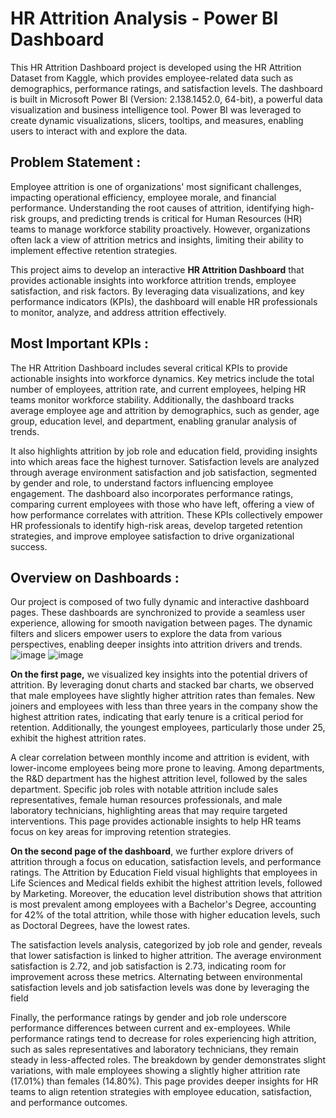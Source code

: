 <h1>HR Attrition Analysis - Power BI Dashboard </h1>
This HR Attrition Dashboard project is developed using the HR Attrition Dataset from Kaggle, which provides employee-related data such as demographics, performance ratings, and satisfaction levels. The dashboard is built in Microsoft Power BI (Version: 2.138.1452.0, 64-bit), a powerful data visualization and business intelligence tool. Power BI was leveraged to create dynamic visualizations, slicers, tooltips, and measures, enabling users to interact with and explore the data.
<h2>Problem Statement : </h2>
Employee attrition is one of organizations' most significant challenges, impacting operational efficiency, employee morale, and financial performance. Understanding the root causes of attrition, identifying high-risk groups, and predicting trends is critical for Human Resources (HR) teams to manage workforce stability proactively. However, organizations often lack a view of attrition metrics and insights, limiting their ability to implement effective retention strategies.

This project aims to develop an interactive **HR Attrition Dashboard** that provides actionable insights into workforce attrition trends, employee satisfaction, and risk factors. By leveraging data visualizations, and key performance indicators (KPIs), the dashboard will enable HR professionals to monitor, analyze, and address attrition effectively.

<h2>Most Important KPIs : </h2>

The HR Attrition Dashboard includes several critical KPIs to provide actionable insights into workforce dynamics. Key metrics include the total number of employees, attrition rate, and current employees, helping HR teams monitor workforce stability. Additionally, the dashboard tracks average employee age and attrition by demographics, such as gender, age group, education level, and department, enabling granular analysis of trends.

It also highlights attrition by job role and education field, providing insights into which areas face the highest turnover. Satisfaction levels are analyzed through average environment satisfaction and job satisfaction, segmented by gender and role, to understand factors influencing employee engagement. The dashboard also incorporates performance ratings, comparing current employees with those who have left, offering a view of how performance correlates with attrition. These KPIs collectively empower HR professionals to identify high-risk areas, develop targeted retention strategies, and improve employee satisfaction to drive organizational success.

<h2>Overview on Dashboards : </h2>

Our project is composed of two fully dynamic and interactive dashboard pages. These dashboards are synchronized to provide a seamless user experience, allowing for smooth navigation between pages. The dynamic filters and slicers empower users to explore the data from various perspectives, enabling deeper insights into attrition drivers and trends.
![image](https://github.com/user-attachments/assets/dd9fb8a2-b1b1-4710-8580-22cf0f765e77)
![image](https://github.com/user-attachments/assets/09961d97-e285-478c-bfb6-92e38c35f1e4)


**On the first page,** we visualized key insights into the potential drivers of attrition. By leveraging donut charts and stacked bar charts, we observed that male employees have slightly higher attrition rates than females. New joiners and employees with less than three years in the company show the highest attrition rates, indicating that early tenure is a critical period for retention. Additionally, the youngest employees, particularly those under 25, exhibit the highest attrition rates.

A clear correlation between monthly income and attrition is evident, with lower-income employees being more prone to leaving. Among departments, the R&D department has the highest attrition level, followed by the sales department. Specific job roles with notable attrition include sales representatives, female human resources professionals, and male laboratory technicians, highlighting areas that may require targeted interventions. This page provides actionable insights to help HR teams focus on key areas for improving retention strategies.

**On the second page of the dashboard**, we further explore drivers of attrition through a focus on education, satisfaction levels, and performance ratings. The Attrition by Education Field visual highlights that employees in Life Sciences and Medical fields exhibit the highest attrition levels, followed by Marketing. Moreover, the education level distribution shows that attrition is most prevalent among employees with a Bachelor's Degree, accounting for 42% of the total attrition, while those with higher education levels, such as Doctoral Degrees, have the lowest rates.

The satisfaction levels analysis, categorized by job role and gender, reveals that lower satisfaction is linked to higher attrition. The average environment satisfaction is 2.72, and job satisfaction is 2.73, indicating room for improvement across these metrics. Alternating between environmental satisfaction levels and job satisfaction levels was done by leveraging the field 

Finally, the performance ratings by gender and job role underscore performance differences between current and ex-employees. While performance ratings tend to decrease for roles experiencing high attrition, such as sales representatives and laboratory technicians, they remain steady in less-affected roles. The breakdown by gender demonstrates slight variations, with male employees showing a slightly higher attrition rate (17.01%) than females (14.80%). This page provides deeper insights for HR teams to align retention strategies with employee education, satisfaction, and performance outcomes.

